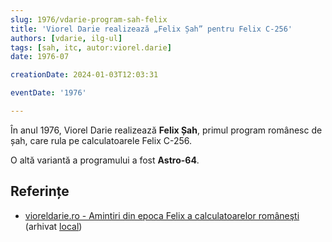 ```yaml
---
slug: 1976/vdarie-program-sah-felix
title: 'Viorel Darie realizează „Felix Șah” pentru Felix C-256'
authors: [vdarie, ilg-ul]
tags: [sah, itc, autor:viorel.darie]
date: 1976-07

creationDate: 2024-01-03T12:03:31

eventDate: '1976'

---
```


În anul 1976, Viorel Darie realizează **Felix Șah**, primul program
românesc de șah,
care rula pe calculatoarele Felix C-256.

O altă variantă a programului a fost **Astro-64**.

<!-- truncate -->

## Referințe

- [vioreldarie.ro - Amintiri din epoca Felix a calculatoarelor româneşti](https://www.vioreldarie.ro/Creatii/Amintiri%20din%20epoca%20FELIX%20a%20calculatoarelor%20romanesti.pdf) (arhivat [local](https://cronica-it.github.io/arhiva/))
